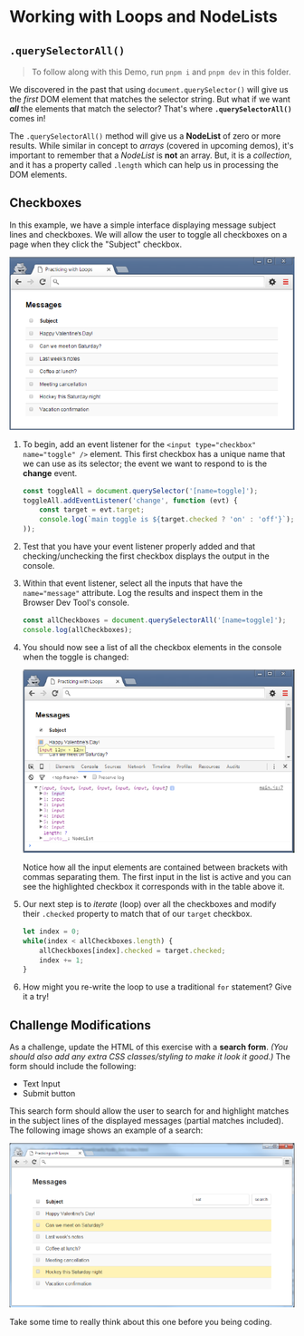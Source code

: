# Working with Loops and NodeLists

## `.querySelectorAll()`

> To follow along with this Demo, run `pnpm i` and `pnpm dev` in this folder.

We discovered in the past that using `document.querySelector()` will give us the *first* DOM element that matches the selector string. But what if we want ***all*** the elements that match the selector? That's where **`.querySelectorAll()`** comes in!

The `.querySelectorAll()` method will give us a **NodeList** of zero or more results. While similar in concept to *arrays* (covered in upcoming demos), it's important to remember that a *NodeList* is **not** an array. But, it is a *collection*, and it has a property called `.length` which can help us in processing the DOM elements.

## Checkboxes

In this example, we have a simple interface displaying message subject lines and checkboxes. We will allow the user to toggle all checkboxes on a page when they click the "Subject" checkbox.

![](images/fig.1a.png)

1. To begin, add an event listener for the `<input type="checkbox" name="toggle" />` element. This first checkbox has a unique name that we can use as its selector; the event we want to respond to is the **change** event.

    ```js
    const toggleAll = document.querySelector('[name=toggle]');
    toggleAll.addEventListener('change', function (evt) {
        const target = evt.target;
        console.log(`main toggle is ${target.checked ? 'on' : 'off'}`);
    ));
    ```

1. Test that you have your event listener properly added and that checking/unchecking the first checkbox displays the output in the console.

1. Within that event listener, select all the inputs that have the `name="message"` attribute. Log the results and inspect them in the Browser Dev Tool's console.

    ```js
    const allCheckboxes = document.querySelectorAll('[name=toggle]');
    console.log(allCheckboxes);
    ```

1. You should now see a list of all the checkbox elements in the console when the toggle is changed:

    ![](images/fig.2b.png)


    Notice how all the input elements are contained between brackets with commas separating them. The first input in the list is active and you can see the highlighted checkbox it corresponds with in the table above it.

1. Our next step is to *iterate* (loop) over all the checkboxes and modify their `.checked` property to match that of our `target` checkbox.

    ```js
    let index = 0;
    while(index < allCheckboxes.length) {
        allCheckboxes[index].checked = target.checked;
        index += 1;
    }
    ```

1. How might you re-write the loop to use a traditional `for` statement? Give it a try!


## Challenge Modifications

As a challenge, update the HTML of this exercise with a **search form**. *(You should also add any extra CSS classes/styling to make it look it good.)* The form should include the following:

- Text Input
- Submit button

This search form should allow the user to search for and highlight matches in the subject lines of the displayed messages (partial matches included). The following image shows an example of a search:

![](images/fig.1b.png)

Take some time to really think about this one before you being coding.
